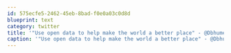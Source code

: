 ```yaml
---
id: 575ecfe5-2462-45eb-8bad-f0e0a03c0d8d
blueprint: text
category: twitter
title: '"Use open data to help make the world a better place" - @Dbhume #webnotwar'
caption: '"Use open data to help make the world a better place" - @Dbhume <span class="hashtag hashtag_local">#<a href="http://tweettemp.darylchymko.ca/?tag=webnotwar">webnotwar</a>'
---
```

